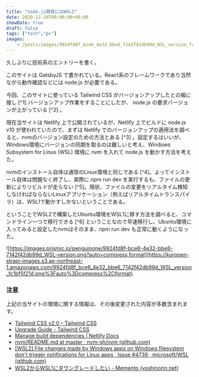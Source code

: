 ```yaml
---
title: "node.js開発にはWSL1"
date: 2020-12-30T00:00:00+09:00
showDate: true
draft: false
tags: ["tech","pc"]
images:
    - /posts/images/9924fd8f_bce6_4e32_bbe6_7142f42db99d_WSL_version_fc1bf5f21d.png
---
```

久しぶりに技術系のエントリーを書く。

このサイトは GatsbyJS で書かれている。React系のフレームワークであり当然ながら動作確認などには node.js が必要である。

今回、このサイトに使っている Tailwind CSS がバージョンアップしたとの報に接し [^1] バージョンアップ作業をすることにしたが、 node.js の要求バージョンが上がっている [^2] 。

現在当サイトは Netlify 上で公開されているが、Netlify 上でビルドに node.js v10 が使われていたので、まずは Netlify でのバージョンアップの適用法を調べると、nvmのバージョン設定のための方法とある [^3] 。設定するはいいが、Windows環境にバージョンの同期を取るのは難しいと考え、Windows Subsystem for Linux (WSL) 環境に nvm を入れて node.js を動かす方法を考えた。

nvmのインストール自体は通常のLinux環境と同じである [^4]。よってインストール自体は問題なく終了し、実際に npm run dev を実行するも、ファイルの更新によりリビルドが走らない [^5]。現状、ファイルの変更をリアルタイム検知しなければならないLinuxアプリケーション（例えばリアルタイムトランスパイラ）は、WSL1で動かすしかないということである。

ということでWSL2で構築したUbuntu環境をWSL1に移す方法を調べると、コマンドライン一つで移行できる [^6] ということなので早速移行し、Ubuntu環境に入ってみると設定したnvmはそのまま、npm run dev も正常に動くようになった。

![https://images.prismic.io/penguinone/9924fd8f-bce6-4e32-bbe6-7142f42db99d_WSL-version.png?auto=compress,format](https://kuropen-strapi-images.s3.ap-northeast-1.amazonaws.com/9924fd8f_bce6_4e32_bbe6_7142f42db99d_WSL_version_fc1bf5f21d.png%3Fauto%3Dcompress%2Cformat)

### 注意
上記の当サイトの環境に関する情報は、その後変更された内容が多数含まれます。

- [Tailwind CSS v2.0 – Tailwind CSS](https://blog.tailwindcss.com/tailwindcss-v2)
- [Upgrade Guide - Tailwind CSS](https://tailwindcss.com/docs/upgrading-to-v2)
- [Manage build dependencies | Netlify Docs](https://docs.netlify.com/configure-builds/manage-dependencies/#node-js-and-javascript)
- [nvm/README.md at master · nvm-sh/nvm (github.com)](https://github.com/nvm-sh/nvm/blob/master/README.md#installing-and-updating)
- [[WSL2] File changes made by Windows apps on Windows filesystem don't trigger notifications for Linux apps · Issue #4739 · microsoft/WSL (github.com)](https://github.com/microsoft/WSL/issues/4739)
- [WSL2からWSL1にダウングレードしたい - Memento (yoshinorin.net)](https://yoshinorin.net/2020/08/22/downgrade-wsl2-to-wsl1/)
